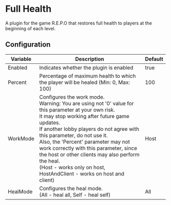 # Full Health

A plugin for the game R.E.P.O that restores full health to players at the beginning of each level.

## Configuration

| Variable  | Description                                                                                                                                                                                                                                                                                                                                                                                                                                            | Default |
|-----------|--------------------------------------------------------------------------------------------------------------------------------------------------------------------------------------------------------------------------------------------------------------------------------------------------------------------------------------------------------------------------------------------------------------------------------------------------------|---------|
| Enabled   | Indicates whether the plugin is enabled                                                                                                                                                                                                                                                                                                                                                                                                                | true    |
| Percent   | Percentage of maximum health to which the player will be healed (Min: 0, Max: 100)                                                                                                                                                                                                                                                                                                                                                                     | 100     |
| WorkMode  | Configures the work mode.<br>Warning: You are using not '0' value for this parameter at your own risk.<br>It may stop working after future game updates.<br>If another lobby players do not agree with this parameter, do not use it.<br>Also, the 'Percent' parameter may not work correctly with this parameter, since the host or other clients may also perform the heal.<br>(Host - works only on host, HostAndClient - works on host and client) | Host    |
| HealMode  | Configures the heal mode.<br> (All - heal all, Self - heal self)                                                                                                                                                                                                                                                                                                                                                                                       | All     |